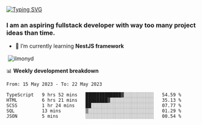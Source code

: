 [![Typing SVG](https://readme-typing-svg.herokuapp.com?color=%23e07a5f&size=40&center=false&vCenter=true&multiline=true&width=900&height=70&lines=Hi%2C+my+name+is+Oleg)](https://git.io/typing-svg)

<h3>
  I am an aspiring fullstack developer with way too many project ideas than time.</h3>

- 🌱 I’m currently learning **NestJS framework**

<p align="left">
</p>






<p>&nbsp;<img align="center" src="https://github-readme-stats.vercel.app/api?username=ilmonyd&show_icons=true&theme=calm&locale=en" alt="ilmonyd" /></p>


📊 **Weekly development breakdown**
<!--START_SECTION:waka-->

```text
From: 15 May 2023 - To: 22 May 2023

TypeScript   9 hrs 52 mins   █████████████▓░░░░░░░░░░░   54.59 %
HTML         6 hrs 21 mins   ████████▓░░░░░░░░░░░░░░░░   35.13 %
SCSS         1 hr 24 mins    ██░░░░░░░░░░░░░░░░░░░░░░░   07.77 %
SQL          13 mins         ▒░░░░░░░░░░░░░░░░░░░░░░░░   01.29 %
JSON         5 mins          ░░░░░░░░░░░░░░░░░░░░░░░░░   00.54 %
```

<!--END_SECTION:waka-->
